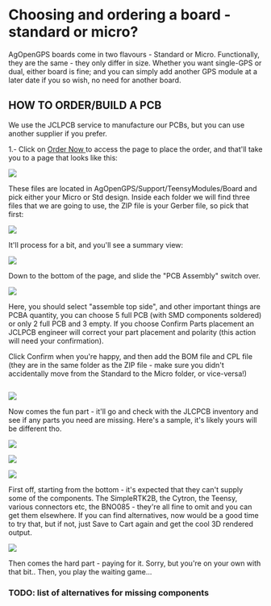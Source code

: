 # Choosing and ordering a board - standard or micro?

AgOpenGPS boards come in two flavours - Standard or Micro. Functionally, they are the same - they only differ in size. Whether you want single-GPS or dual, either board is fine; and you can simply add another GPS module at a later date if you so wish, no need for another board.

## HOW TO ORDER/BUILD A PCB

We use the JCLPCB service to manufacture our PCBs, but you can use another supplier if you prefer.

1.- Click on [Order Now ](https://cart.jlcpcb.com/quote)to access the page to place the order, and that'll take you to a page that looks like this:

![](<../../.gitbook/assets/image (16) (1).png>)

These files are located in AgOpenGPS/Support/TeensyModules/Board and pick either your Micro or Std design. Inside each folder we will find three files that we are going to use, the ZIP file is your Gerber file, so pick that first:

![](<../../.gitbook/assets/image (4) (1).png>)

It'll process for a bit, and you'll see a summary view:

![](<../../.gitbook/assets/image (5) (1).png>)

Down to the bottom of the page, and slide the "PCB Assembly" switch over.

![](<../../.gitbook/assets/image (17).png>)

Here, you should select "assemble top side", and other important things are PCBA quantity, you can choose 5 full PCB (with SMD components soldered) or only 2 full PCB and 3 empty. If you choose Confirm Parts placement an JCLPCB engineer will correct your part placement and polarity (this action will need your confirmation).

Click Confirm when you're happy, and then add the BOM file and CPL file (they are in the same folder as the ZIP file - make sure you didn't accidentally move from the Standard to the Micro folder, or vice-versa!)

<img src="../../.gitbook/assets/image (12).png" alt="" data-size="original">

![](<../../.gitbook/assets/image (10) (1).png>)

Now comes the fun part - it'll go and check with the JLCPCB inventory and see if any parts you need are missing. Here's a sample, it's likely yours will be different tho.

![](<../../.gitbook/assets/image (6) (2) (1).png>)

![](<../../.gitbook/assets/image (20).png>)

![](<../../.gitbook/assets/image (9) (1).png>)

First off, starting from the bottom - it's expected that they can't supply some of the components. The SimpleRTK2B, the Cytron, the Teensy, various connectors etc, the BNO085 - they're all fine to omit and you can get them elsewhere. If you can find alternatives, now would be a good time to try that, but if not, just Save to Cart again and get the cool 3D rendered output.

![](<../../.gitbook/assets/image (7).png>)

Then comes the hard part - paying for it. Sorry, but you're on your own with that bit.. Then, you play the waiting game...

### TODO: list of alternatives for missing components
